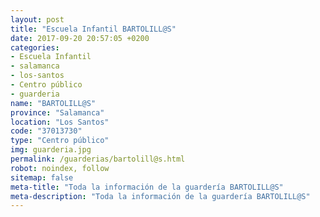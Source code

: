 ```yaml
---
layout: post
title: "Escuela Infantil BARTOLILL@S"
date: 2017-09-20 20:57:05 +0200
categories:
- Escuela Infantil
- salamanca
- los-santos
- Centro público
- guarderia
name: "BARTOLILL@S"
province: "Salamanca"
location: "Los Santos"
code: "37013730"
type: "Centro público"
img: guarderia.jpg
permalink: /guarderias/bartolill@s.html
robot: noindex, follow
sitemap: false
meta-title: "Toda la información de la guardería BARTOLILL@S"
meta-description: "Toda la información de la guardería BARTOLILL@S"
---
```

